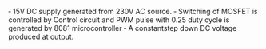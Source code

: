 ‐ 15V DC supply generated from 230V AC source.
‐ Switching of MOSFET is controlled by Control circuit and PWM pulse with 0.25 duty cycle is generated by 8081 microcontroller 
‐ A constantstep down DC voltage produced at output.

